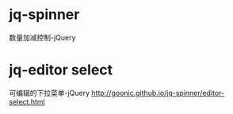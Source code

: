 # jq-spinner
数量加减控制-jQuery
# jq-editor select
可编辑的下拉菜单-jQuery
http://goonic.github.io/jq-spinner/editor-select.html
